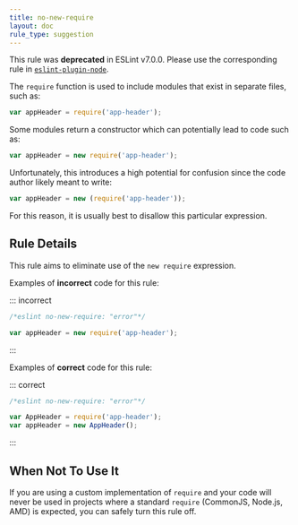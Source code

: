 ```yaml
---
title: no-new-require
layout: doc
rule_type: suggestion
---
```



This rule was **deprecated** in ESLint v7.0.0. Please use the corresponding rule in [`eslint-plugin-node`](https://github.com/mysticatea/eslint-plugin-node).

The `require` function is used to include modules that exist in separate files, such as:

```js
var appHeader = require('app-header');
```

Some modules return a constructor which can potentially lead to code such as:

```js
var appHeader = new require('app-header');
```

Unfortunately, this introduces a high potential for confusion since the code author likely meant to write:

```js
var appHeader = new (require('app-header'));
```

For this reason, it is usually best to disallow this particular expression.

## Rule Details

This rule aims to eliminate use of the `new require` expression.

Examples of **incorrect** code for this rule:

::: incorrect

```js
/*eslint no-new-require: "error"*/

var appHeader = new require('app-header');
```

:::

Examples of **correct** code for this rule:

::: correct

```js
/*eslint no-new-require: "error"*/

var AppHeader = require('app-header');
var appHeader = new AppHeader();
```

:::

## When Not To Use It

If you are using a custom implementation of `require` and your code will never be used in projects where a standard `require` (CommonJS, Node.js, AMD) is expected, you can safely turn this rule off.
